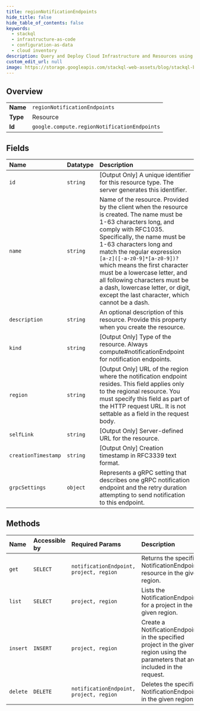 ```yaml
---
title: regionNotificationEndpoints
hide_title: false
hide_table_of_contents: false
keywords:
  - stackql
  - infrastructure-as-code
  - configuration-as-data
  - cloud inventory
description: Query and Deploy Cloud Infrastructure and Resources using SQL
custom_edit_url: null
image: https://storage.googleapis.com/stackql-web-assets/blog/stackql-blog-post-featured-image.png
---
```

  
    

## Overview
<table><tbody>
<tr><td><b>Name</b></td><td><code>regionNotificationEndpoints</code></td></tr>
<tr><td><b>Type</b></td><td>Resource</td></tr>
<tr><td><b>Id</b></td><td><code>google.compute.regionNotificationEndpoints</code></td></tr>
</tbody></table>

## Fields
| Name | Datatype | Description |
|:-----|:---------|:------------|
| `id` | `string` | [Output Only] A unique identifier for this resource type. The server generates this identifier. |
| `name` | `string` | Name of the resource. Provided by the client when the resource is created. The name must be 1-63 characters long, and comply with RFC1035. Specifically, the name must be 1-63 characters long and match the regular expression `[a-z]([-a-z0-9]*[a-z0-9])?` which means the first character must be a lowercase letter, and all following characters must be a dash, lowercase letter, or digit, except the last character, which cannot be a dash. |
| `description` | `string` | An optional description of this resource. Provide this property when you create the resource. |
| `kind` | `string` | [Output Only] Type of the resource. Always compute#notificationEndpoint for notification endpoints. |
| `region` | `string` | [Output Only] URL of the region where the notification endpoint resides. This field applies only to the regional resource. You must specify this field as part of the HTTP request URL. It is not settable as a field in the request body. |
| `selfLink` | `string` | [Output Only] Server-defined URL for the resource. |
| `creationTimestamp` | `string` | [Output Only] Creation timestamp in RFC3339 text format. |
| `grpcSettings` | `object` | Represents a gRPC setting that describes one gRPC notification endpoint and the retry duration attempting to send notification to this endpoint. |
## Methods
| Name | Accessible by | Required Params | Description |
|:-----|:--------------|:----------------|:------------|
| `get` | `SELECT` | `notificationEndpoint, project, region` | Returns the specified NotificationEndpoint resource in the given region. |
| `list` | `SELECT` | `project, region` | Lists the NotificationEndpoints for a project in the given region. |
| `insert` | `INSERT` | `project, region` | Create a NotificationEndpoint in the specified project in the given region using the parameters that are included in the request. |
| `delete` | `DELETE` | `notificationEndpoint, project, region` | Deletes the specified NotificationEndpoint in the given region |
